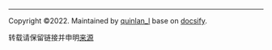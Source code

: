---

Copyright ©2022. Maintained by [quinlan_l](https://github.com/quinlan-l) base on [docsify](https://github.com/docsifyjs/docsify/).

转载请保留链接并申明[来源](https://docs.1369.ml)
